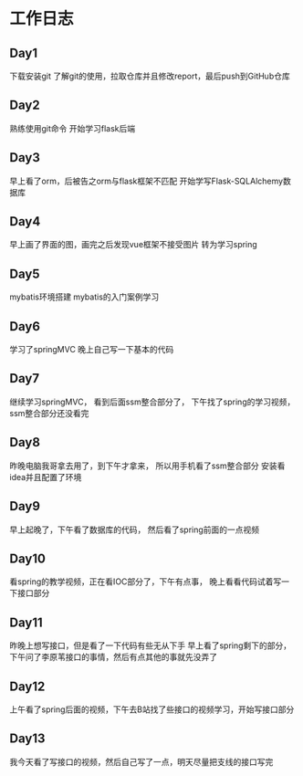 # 工作日志
## Day1
下载安装git
了解git的使用，拉取仓库并且修改report，最后push到GitHub仓库
## Day2
熟练使用git命令
开始学习flask后端
## Day3
早上看了orm，后被告之orm与flask框架不匹配
开始学写Flask-SQLAlchemy数据库
## Day4
早上画了界面的图，画完之后发现vue框架不接受图片
转为学习spring
## Day5
mybatis环境搭建
mybatis的入门案例学习
## Day6
学习了springMVC
晚上自己写一下基本的代码
## Day7
继续学习springMVC，
看到后面ssm整合部分了，
下午找了spring的学习视频， 
ssm整合部分还没看完
## Day8
昨晚电脑我哥拿去用了，到下午才拿来，
所以用手机看了ssm整合部分
安装看idea并且配置了环境
## Day9
早上起晚了，下午看了数据库的代码，
然后看了spring前面的一点视频
## Day10
看spring的教学视频，正在看IOC部分了，下午有点事，
晚上看看代码试着写一下接口部分
## Day11
昨晚上想写接口，但是看了一下代码有些无从下手
早上看了spring剩下的部分，
下午问了李原苇接口的事情，然后有点其他的事就先没弄了 
## Day12
上午看了spring后面的视频，下午去B站找了些接口的视频学习，开始写接口部分
## Day13
我今天看了写接口的视频，然后自己写了一点，明天尽量把支线的接口写完

